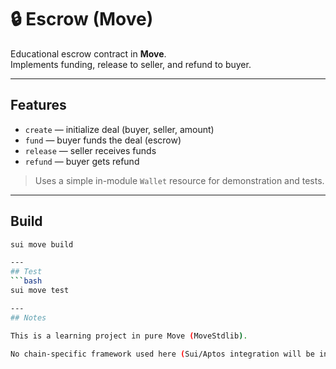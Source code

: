 # 🔒 Escrow (Move)

Educational escrow contract in **Move**.  
Implements funding, release to seller, and refund to buyer.

---

## Features
- `create` — initialize deal (buyer, seller, amount)
- `fund` — buyer funds the deal (escrow)
- `release` — seller receives funds
- `refund` — buyer gets refund

> Uses a simple in-module `Wallet` resource for demonstration and tests.

---

## Build
```bash
sui move build

---
## Test
```bash
sui move test

---
## Notes

This is a learning project in pure Move (MoveStdlib).

No chain-specific framework used here (Sui/Aptos integration will be in separate projects).
